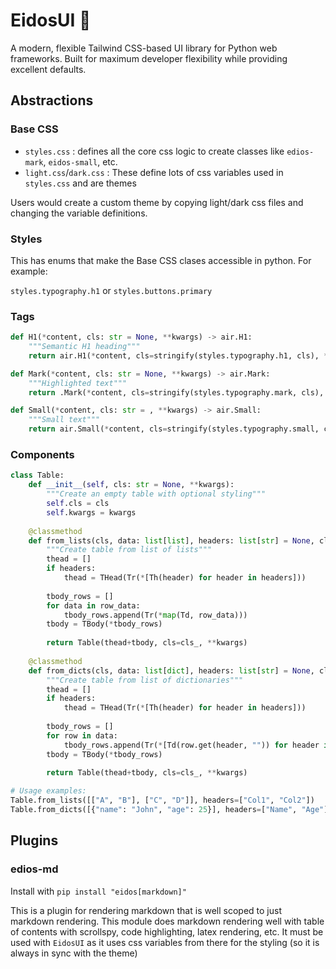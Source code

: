 # EidosUI 🎨

A modern, flexible Tailwind CSS-based UI library for Python web frameworks. Built for maximum developer flexibility while providing excellent defaults.


## Abstractions

### Base CSS

- `styles.css` : defines all the core css logic to create classes like `edios-mark`, `eidos-small`, etc.
- `light.css`/`dark.css` : These define lots of css variables used in `styles.css` and are themes

Users would create a custom theme by copying light/dark css files and changing the variable definitions.

### Styles

This has enums that make the Base CSS clases accessible in python.  For example:

`styles.typography.h1` or `styles.buttons.primary`

### Tags

```python
def H1(*content, cls: str = None, **kwargs) -> air.H1:
    """Semantic H1 heading"""
    return air.H1(*content, cls=stringify(styles.typography.h1, cls), **kwargs)

def Mark(*content, cls: str = None, **kwargs) -> air.Mark:
    """Highlighted text"""
    return .Mark(*content, cls=stringify(styles.typography.mark, cls), **kwargs)

def Small(*content, cls: str = , **kwargs) -> air.Small:
    """Small text"""
    return air.Small(*content, cls=stringify(styles.typography.small, cls), **kwargs) 
```

### Components

```python
class Table:
    def __init__(self, cls: str = None, **kwargs):
        """Create an empty table with optional styling"""
        self.cls = cls
        self.kwargs = kwargs
    
    @classmethod
    def from_lists(cls, data: list[list], headers: list[str] = None, cls_: str = None, **kwargs):
        """Create table from list of lists"""
        thead = []
        if headers:
            thead = THead(Tr(*[Th(header) for header in headers]))
        
        tbody_rows = []
        for data in row_data:
            tbody_rows.append(Tr(*map(Td, row_data)))
        tbody = TBody(*tbody_rows)
        
        return Table(thead+tbody, cls=cls_, **kwargs)
    
    @classmethod
    def from_dicts(cls, data: list[dict], headers: list[str] = None, cls_: str = None, **kwargs):
        """Create table from list of dictionaries"""
        thead = []
        if headers:
            thead = THead(Tr(*[Th(header) for header in headers]))
        
        tbody_rows = []
        for row in data:
            tbody_rows.append(Tr(*[Td(row.get(header, "")) for header in (headers or list(row.keys()))]))
        tbody = TBody(*tbody_rows)
        
        return Table(thead+tbody, cls=cls_, **kwargs)

# Usage examples:
Table.from_lists([["A", "B"], ["C", "D"]], headers=["Col1", "Col2"])
Table.from_dicts([{"name": "John", "age": 25}], headers=["Name", "Age"])
```

## Plugins

### edios-md

Install with `pip install "eidos[markdown]"`

This is a plugin for rendering markdown that is well scoped to just markdown rendering.  This module does markdown rendering well with table of contents with scrollspy, code highlighting, latex rendering, etc.  It must be used with `EidosUI` as it uses css variables from there for the styling (so it is always in sync with the theme)

